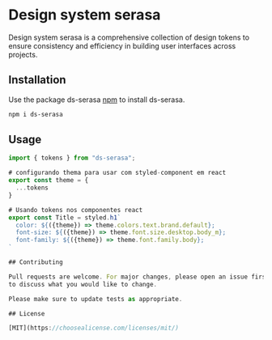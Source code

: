 # Design system serasa

Design system serasa is a comprehensive collection of design tokens to ensure consistency and efficiency in building user interfaces across projects.

## Installation

Use the package ds-serasa [npm](https://docs.npmjs.com/cli/v8/commands/npm-install) to install ds-serasa.

```bash
npm i ds-serasa
```

## Usage

```javascript
import { tokens } from "ds-serasa";

# configurando thema para usar com styled-component em react
export const theme = {
  ...tokens
}

# Usando tokens nos componentes react
export const Title = styled.h1`
  color: ${({theme}) => theme.colors.text.brand.default};
  font-size: ${({theme}) => theme.font.size.desktop.body_m};
  font-family: ${({theme}) => theme.font.family.body};
`

## Contributing

Pull requests are welcome. For major changes, please open an issue first
to discuss what you would like to change.

Please make sure to update tests as appropriate.

## License

[MIT](https://choosealicense.com/licenses/mit/)
